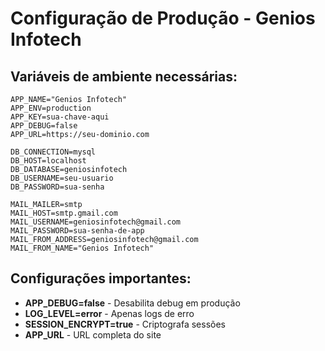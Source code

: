 # Configuração de Produção - Genios Infotech

## Variáveis de ambiente necessárias:

```env
APP_NAME="Genios Infotech"
APP_ENV=production
APP_KEY=sua-chave-aqui
APP_DEBUG=false
APP_URL=https://seu-dominio.com

DB_CONNECTION=mysql
DB_HOST=localhost
DB_DATABASE=geniosinfotech
DB_USERNAME=seu-usuario
DB_PASSWORD=sua-senha

MAIL_MAILER=smtp
MAIL_HOST=smtp.gmail.com
MAIL_USERNAME=geniosinfotech@gmail.com
MAIL_PASSWORD=sua-senha-de-app
MAIL_FROM_ADDRESS=geniosinfotech@gmail.com
MAIL_FROM_NAME="Genios Infotech"
```

## Configurações importantes:

- **APP_DEBUG=false** - Desabilita debug em produção
- **LOG_LEVEL=error** - Apenas logs de erro
- **SESSION_ENCRYPT=true** - Criptografa sessões
- **APP_URL** - URL completa do site
